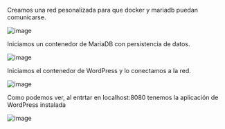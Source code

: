 Creamos una red pesonalizada para que docker y mariadb puedan comunicarse.

![image](https://github.com/user-attachments/assets/b74bb511-8988-4e25-b4ba-4e1dfee039d9)

Iniciamos un contenedor de MariaDB con persistencia de datos.

![image](https://github.com/user-attachments/assets/1bac0e62-7994-4e1b-8b4d-90bff3d33b2c)

Iniciamos el contenedor de WordPress y lo conectamos a la red.

![image](https://github.com/user-attachments/assets/55e82d40-85ec-48f2-8ca5-6aa9af0ec263)

Como podemos ver, al entrtar en localhost:8080 tenemos la aplicación de WordPress instalada

![image](https://github.com/user-attachments/assets/454f5456-d3db-49b8-8244-d31bd225c827)

